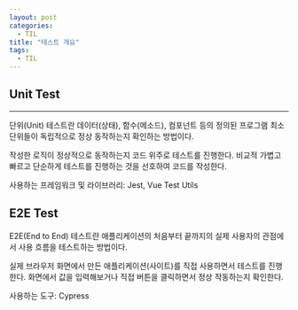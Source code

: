 ```yaml
---
layout: post
categories:
  - TIL
title: "테스트 개요"
tags:
  - TIL
---
```


## **Unit Test**
---
    
  단위(Unit) 테스트란 데이터(상태), 함수(메소드), 컴포넌트 등의 정의된 프로그램 최소 단위들이 독립적으로 정상 동작하는지 확인하는 방법이다.
  
  작성한 로직이 정상적으로 동작하는지 코드 위주로 테스트를 진행한다. 비교적 가볍고 빠르고 단순하게 테스트를 진행하는 것을 선호하여 코드를 작성한다.
  
  사용하는 프레임워크 및 라이브러리: Jest, Vue Test Utils
    
## **E2E Test**
  
  E2E(End to End) 테스트란 애플리케이션의 처음부터 끝까지의 실제 사용자의 관점에서 사용 흐름을 테스트하는 방법이다.
  
  실제 브라우저 화면에서 만든 애플리케이션(사이트)를 직접 사용하면서 테스트를 진행한다. 화면에서 값을 입력해보거나 직접 버튼을 클릭하면서 정상 작동하는지 확인한다.
  
  사용하는 도구: Cypress